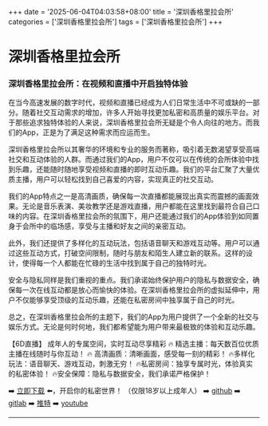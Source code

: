 +++
date = '2025-06-04T04:03:58+08:00'
title = '深圳香格里拉会所'
categories = ['深圳香格里拉会所']
tags = ['深圳香格里拉会所']
+++

# 深圳香格里拉会所

### 深圳香格里拉会所：在视频和直播中开启独特体验

在当今高速发展的数字时代，视频和直播已经成为人们日常生活中不可或缺的一部分。随着社交互动需求的增加，许多人开始寻找更加私密和高质量的娱乐平台。对于那些追求独特体验的人来说，深圳香格里拉会所无疑是个令人向往的地方。而我们的App，正是为了满足这种需求而应运而生。

深圳香格里拉会所以其奢华的环境和专业的服务而著称，吸引着无数渴望享受高端社交和互动体验的人群。而通过我们的App，用户不仅可以在传统的会所体验中找到乐趣，还能随时随地享受视频和直播的即时互动乐趣。我们的平台汇聚了大量优质主播，用户可以轻松找到自己喜爱的内容，实现真正的社交互动。

我们的App特点之一是高清画质，确保每一次直播都能展现出真实而震撼的画面效果。无论是音乐表演、美妆教学还是游戏直播，用户都能在这里找到最符合自己口味的内容。在深圳香格里拉会所的氛围下，用户还能通过我们的App体验到如同置身于会所中的临场感，享受与主播和好友之间的亲密互动。

此外，我们还提供了多样化的互动玩法，包括语音聊天和游戏互动等。用户可以通过这些互动方式，打破空间限制，随时与朋友和陌生人建立新的联系。这样的设计，使得每一个人都能在忙碌的生活中找到属于自己的独特时光。

安全与隐私同样是我们重视的重点。我们承诺始终保护用户的隐私与数据安全，确保每一次在线互动都是放心而愉快的体验。在深圳香格里拉会所的虚拟延伸中，用户不仅能够享受顶级的互动乐趣，还能在私密房间中独享属于自己的时光。

总之，在深圳香格里拉会所的主题下，我们的App为用户提供了一个全新的社交与娱乐方式。无论是何时何地，我们都希望能为用户带来最极致的体验和互动乐趣。

【6D直播】
成年人的专属空间，实时互动尽享精彩
🔥 精选主播：每天数百位优质主播在线随时与你互动！
🔥 高清画质：清晰画面，感受每一刻的精彩！
🔥多样化玩法：语音聊天、游戏互动，刺激无穷！
🔥私密房间：独享专属时光，体验真实的私密体验！
🔥安全保障：隐私与数据安全，我们承诺严格保护！

➡️ [立即下载](https://down123.s3.ap-east-1.amazonaws.com/down/down.html?channelCode=blog) ⬅️，开启你的私密世界！
（仅限18岁以上成年人）
➡️ [github](https://aldult-live.github.io/)
➡️ [gitlab](https://seo-09598d.gitlab.io/)
➡️ [推特](https://x.com/wegame33)
➡️ [youtube](https://www.youtube.com/@6Dlive)

---
